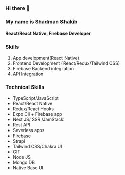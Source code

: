 ### Hi there 👋
### My name is Shadman Shakib
#### React/React Native, Firebase Developer

### Skills
1. App development(React Native)
2. Frontend Development (React/Redux/Tailwind CSS)
3. Firebase Backend integration 
4. API Integration 

### Technical Skills
- TypeScript/JavaScript
- React/React Native
- Redux/React Hooks
- Expo Cli + Firebase app
- Next JS/ SSR /JamStack
- Rest API
- Severless apps
- Firebase
- Strapi
- Tailwind CSS/Chakra UI
- GIT
- Node JS
- Mongo DB
- Native Base UI


